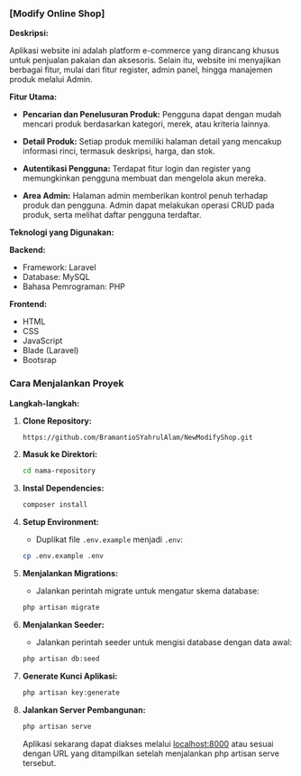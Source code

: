 ### [Modify Online Shop]

**Deskripsi:**

Aplikasi website ini adalah platform e-commerce yang dirancang khusus untuk penjualan pakaian dan aksesoris. Selain itu, website ini menyajikan berbagai fitur, mulai dari fitur register, admin panel, hingga manajemen produk melalui Admin.

**Fitur Utama:**

- **Pencarian dan Penelusuran Produk:**
  Pengguna dapat dengan mudah mencari produk berdasarkan kategori, merek, atau kriteria lainnya.

- **Detail Produk:**
  Setiap produk memiliki halaman detail yang mencakup informasi rinci, termasuk deskripsi, harga, dan stok.

- **Autentikasi Pengguna:**
  Terdapat fitur login dan register yang memungkinkan pengguna membuat dan mengelola akun mereka.

- **Area Admin:**
  Halaman admin memberikan kontrol penuh terhadap produk dan pengguna. Admin dapat melakukan operasi CRUD pada produk, serta melihat daftar pengguna terdaftar.

**Teknologi yang Digunakan:**

**Backend:**
- Framework: Laravel
- Database: MySQL
- Bahasa Pemrograman: PHP

**Frontend:**
- HTML
- CSS
- JavaScript
- Blade (Laravel)
- Bootsrap

### Cara Menjalankan Proyek

**Langkah-langkah:**

1. **Clone Repository:**
   ```bash
   https://github.com/BramantioSYahrulAlam/NewModifyShop.git
   ```

2. **Masuk ke Direktori:**
   ```bash
   cd nama-repository
   ```

3. **Instal Dependencies:**
   ```bash
   composer install
   ```

4. **Setup Environment:**
   - Duplikat file `.env.example` menjadi `.env`:
    ```bash
    cp .env.example .env
    ```
 

5. **Menjalankan Migrations:**
   - Jalankan perintah migrate untuk mengatur skema database:
    ```bash
    php artisan migrate
    ```

6. **Menjalankan Seeder:**
   - Jalankan perintah seeder untuk mengisi database dengan data awal:
    ```bash
    php artisan db:seed
    ```

7. **Generate Kunci Aplikasi:**
   ```bash
   php artisan key:generate
   ```

8. **Jalankan Server Pembangunan:**
   ```bash
   php artisan serve
   ```

   Aplikasi sekarang dapat diakses melalui [localhost:8000](http://localhost:8000) atau sesuai dengan URL yang ditampilkan setelah menjalankan php artisan serve tersebut.
